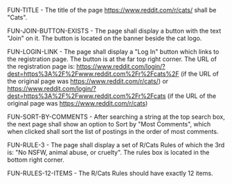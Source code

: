 FUN-TITLE - The title of the page https://www.reddit.com/r/cats/ shall be "Cats".

FUN-JOIN-BUTTON-EXISTS - The page shall display a button with the text "Join" on it. The button is located on the banner beside the cat logo.

FUN-LOGIN-LINK - The page shall display a "Log In" button which links to the registration page.  The button is at the far top right corner.  The URL of the registration page is: https://www.reddit.com/login/?dest=https%3A%2F%2Fwww.reddit.com%2Fr%2Fcats%2F (if the URL of the original page was https://www.reddit.com/r/cats/) or https://www.reddit.com/login/?dest=https%3A%2F%2Fwww.reddit.com%2Fr%2Fcats (if the URL of the original page was https://www.reddit.com/r/cats)

FUN-SORT-BY-COMMENTS - After searching a string at the top search box, the next page shall show an option to Sort by "Most Comments", which when clicked shall sort the list of postings in the order of most comments.

FUN-RULE-3 - The page shall display a set of R/Cats Rules of which the 3rd is: "No NSFW, animal abuse, or cruelty".  The rules box is located in the bottom right corner.

FUN-RULES-12-ITEMS - The R/Cats Rules should have exactly 12 items.
